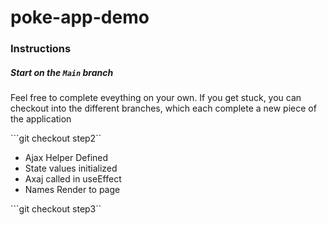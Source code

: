 # poke-app-demo

### Instructions 
##### Start on the ```Main``` branch
Feel free to complete eveything on your own. If you get stuck, you can checkout into the different branches, which each complete a new piece of the application

```git checkout step2``
- Ajax Helper Defined
- State values initialized
- Axaj called in useEffect
- Names Render to page

```git checkout step3``

